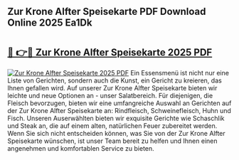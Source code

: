 ## Zur Krone Alfter Speisekarte PDF Download Online 2025 Ea1Dk

# <h2><a href="http://gc8hgg.nevu.top/?p=Zur+Krone+Alfter+Speisekarte">🔗 👉🔴 Zur Krone Alfter Speisekarte 2025 PDF</a></h2>

[![Zur Krone Alfter Speisekarte 2025 PDF](https://i.imgur.com/dBaPXMq.png)](http://gc8hgg.nevu.top/?p=Zur+Krone+Alfter+Speisekarte)
Ein Essensmenü ist nicht nur eine Liste von Gerichten, sondern auch die Kunst, ein Gericht zu kreieren, das Ihnen gefallen wird. Auf unserer Zur Krone Alfter Speisekarte bieten wir leichte und neue Optionen an - unser Salatbereich. Für diejenigen, die Fleisch bevorzugen, bieten wir eine umfangreiche Auswahl an Gerichten auf der Zur Krone Alfter Speisekarte an: Rindfleisch, Schweinefleisch, Huhn und Fisch. Unseren Auserwählten bieten wir exquisite Gerichte wie Schaschlik und Steak an, die auf einem alten, natürlichen Feuer zubereitet werden. Wenn Sie sich nicht entscheiden können, was Sie von der Zur Krone Alfter Speisekarte wünschen, ist unser Team bereit zu helfen und Ihnen einen angenehmen und komfortablen Service zu bieten.
